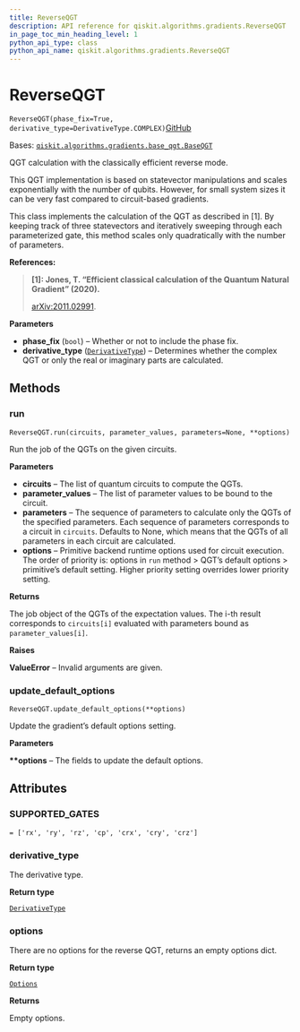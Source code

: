 ```yaml
---
title: ReverseQGT
description: API reference for qiskit.algorithms.gradients.ReverseQGT
in_page_toc_min_heading_level: 1
python_api_type: class
python_api_name: qiskit.algorithms.gradients.ReverseQGT
---
```


# ReverseQGT

<span id="qiskit.algorithms.gradients.ReverseQGT" />

`ReverseQGT(phase_fix=True, derivative_type=DerivativeType.COMPLEX)`[GitHub](https://github.com/qiskit/qiskit/tree/stable/0.41/qiskit/algorithms/gradients/reverse_gradient/reverse_qgt.py "view source code")

Bases: [`qiskit.algorithms.gradients.base_qgt.BaseQGT`](qiskit.algorithms.gradients.BaseQGT "qiskit.algorithms.gradients.base_qgt.BaseQGT")

QGT calculation with the classically efficient reverse mode.

<Admonition title="Note" type="note">
  This QGT implementation is based on statevector manipulations and scales exponentially with the number of qubits. However, for small system sizes it can be very fast compared to circuit-based gradients.
</Admonition>

This class implements the calculation of the QGT as described in \[1]. By keeping track of three statevectors and iteratively sweeping through each parameterized gate, this method scales only quadratically with the number of parameters.

**References:**

> **\[1]: Jones, T. “Efficient classical calculation of the Quantum Natural Gradient” (2020).**
>
> [arXiv:2011.02991](https://arxiv.org/abs/2011.02991).

**Parameters**

*   **phase\_fix** (`bool`) – Whether or not to include the phase fix.
*   **derivative\_type** ([`DerivativeType`](qiskit.algorithms.gradients.DerivativeType "qiskit.algorithms.gradients.utils.DerivativeType")) – Determines whether the complex QGT or only the real or imaginary parts are calculated.

## Methods

### run

<span id="qiskit.algorithms.gradients.ReverseQGT.run" />

`ReverseQGT.run(circuits, parameter_values, parameters=None, **options)`

Run the job of the QGTs on the given circuits.

**Parameters**

*   **circuits** – The list of quantum circuits to compute the QGTs.
*   **parameter\_values** – The list of parameter values to be bound to the circuit.
*   **parameters** – The sequence of parameters to calculate only the QGTs of the specified parameters. Each sequence of parameters corresponds to a circuit in `circuits`. Defaults to None, which means that the QGTs of all parameters in each circuit are calculated.
*   **options** – Primitive backend runtime options used for circuit execution. The order of priority is: options in `run` method > QGT’s default options > primitive’s default setting. Higher priority setting overrides lower priority setting.

**Returns**

The job object of the QGTs of the expectation values. The i-th result corresponds to `circuits[i]` evaluated with parameters bound as `parameter_values[i]`.

**Raises**

**ValueError** – Invalid arguments are given.

### update\_default\_options

<span id="qiskit.algorithms.gradients.ReverseQGT.update_default_options" />

`ReverseQGT.update_default_options(**options)`

Update the gradient’s default options setting.

**Parameters**

**\*\*options** – The fields to update the default options.

## Attributes

<span id="qiskit.algorithms.gradients.ReverseQGT.SUPPORTED_GATES" />

### SUPPORTED\_GATES

`= ['rx', 'ry', 'rz', 'cp', 'crx', 'cry', 'crz']`

<span id="qiskit.algorithms.gradients.ReverseQGT.derivative_type" />

### derivative\_type

The derivative type.

**Return type**

[`DerivativeType`](qiskit.algorithms.gradients.DerivativeType "qiskit.algorithms.gradients.utils.DerivativeType")

<span id="qiskit.algorithms.gradients.ReverseQGT.options" />

### options

There are no options for the reverse QGT, returns an empty options dict.

**Return type**

[`Options`](qiskit.providers.Options "qiskit.providers.options.Options")

**Returns**

Empty options.

